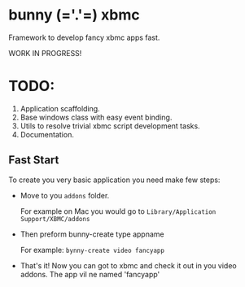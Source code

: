 bunny (='.'=) xbmc
==================

Framework to develop fancy xbmc apps fast.

WORK IN PROGRESS!

TODO:
=====
  1. Application scaffolding.
  2. Base windows class with easy event binding.
  3. Utils to resolve trivial xbmc script development tasks.
  4. Documentation.

Fast Start
----------
To create you very basic application you need make few steps:

  * Move to you `addons` folder.

     For example on Mac you would go to `Library/Application Support/XBMC/addons`

  * Then preform  bunny-create type appname

    For example: `bynny-create video fancyapp`

  * That's it! Now you can got to xbmc and check it out in you video addons. The app vil ne named 'fancyapp'

